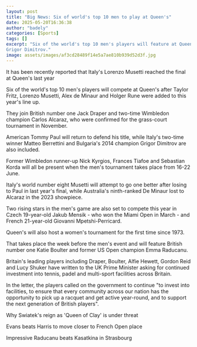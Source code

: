```yaml
---
layout: post
title: "Big News: Six of world's top 10 men to play at Queen's"
date: 2025-05-20T16:36:38
author: "badely"
categories: [Sports]
tags: []
excerpt: "Six of the world's top 10 men's players will feature at Queen's in June, alongside former champions Matteo Berrettini and  
Grigor Dimitrov."
image: assets/images/af3cd28489f14e5a7ae810b939d52d3f.jpg
---
```


It has been recently reported that Italy's Lorenzo Musetti reached the final at Queen's last year

Six of the world's top 10 men's players will compete at Queen's after Taylor Fritz, Lorenzo Musetti, Alex de Minaur and Holger Rune were added to this year's line up.

They join British number one Jack Draper and two-time Wimbledon champion Carlos Alcaraz, who were confirmed for the grass-court tournament in November.

American Tommy Paul will return to defend his title, while Italy's two-time winner Matteo Berrettini and Bulgaria's 2014 champion Grigor Dimitrov are also included.

Former Wimbledon runner-up Nick Kyrgios, Frances Tiafoe and Sebastian Korda will all be present when the men's tournament takes place from 16-22 June.

Italy's world number eight Musetti will attempt to go one better after losing to Paul in last year's final, while Australia's ninth-ranked De Minaur lost to Alcaraz in the 2023 showpiece.

Two rising stars in the men's game are also set to compete this year in Czech 19-year-old Jakub Mensik - who won the Miami Open in March - and French 21-year-old Giovanni Mpetshi-Perricard.

Queen's will also host a women's tournament for the first time since 1973.

That takes place the week before the men's event and will feature British number one Katie Boulter and former US Open champion Emma Raducanu.

Britain's leading players including Draper, Boulter, Alfie Hewett, Gordon Reid and Lucy Shuker have written to the UK Prime Minister asking for continued investment into tennis, padel and multi-sport facilities across Britain.

In the letter, the players called on the government to continue "to invest into facilities, to ensure that every community across our nation has the opportunity to pick up a racquet and get active year-round, and to support the next generation of British players".

Why Swiatek's reign as 'Queen of Clay' is under threat

Evans beats Harris to move closer to French Open place

Impressive Raducanu beats Kasatkina in Strasbourg

